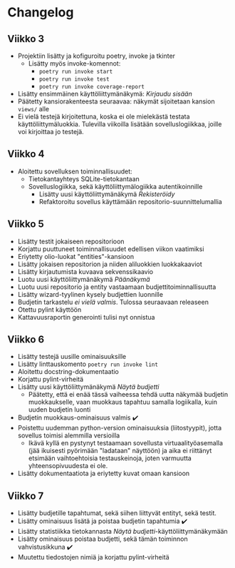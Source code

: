 # Changelog

## Viikko 3
- Projektiin lisätty ja kofiguroitu poetry, invoke ja tkinter
  - Lisätty myös invoke-komennot:
    - `poetry run invoke start`
    - `poetry run invoke test`
    - `poetry run invoke coverage-report`
- Lisätty ensimmäinen käyttöliittymänäkymä: *Kirjaudu sisään*
- Päätetty kansiorakenteesta seuraavaa: näkymät sijoitetaan kansion `views/` alle
- Ei vielä testejä kirjoitettuna, koska ei ole mielekästä testata käyttöliittymäluokkia. Tulevilla viikoilla lisätään sovelluslogiikkaa, joille voi kirjoittaa jo testejä.

## Viikko 4
- Aloitettu sovelluksen toiminnallisuudet:
  - Tietokantayhteys SQLite-tietokantaan
  - Sovelluslogiikka, sekä käyttöliittymälogiikka autentikoinnille
    - Lisätty uusi käyttöliittymänäkymä *Rekisteröidy*
    - Refaktoroitu sovellus käyttämään repositorio-suunnittelumallia

## Viikko 5
- Lisätty testit jokaiseen repositorioon
- Korjattu puuttuneet toiminnallisuudet edellisen viikon vaatimiksi
- Eriytetty olio-luokat "entities"-kansioon
- Lisätty jokaisen repositorion ja niiden aliluokkien luokkakaaviot
- Lisätty kirjautumista kuvaava sekvenssikaavio
- Luotu uusi käyttöliittymänäkymä *Päänäkymä*
- Luotu uusi repositorio ja entity vastaamaan budjettitoiminnallisuutta
- Lisätty wizard-tyylinen kysely budjettien luonnille
- Budjetin tarkastelu _ei vielä valmis_. Tulossa seuraavaan releaseen
- Otettu pylint käyttöön
- Kattavuusraportin generointi tulisi nyt onnistua

## Viikko 6
- Lisätty testejä uusille ominaisuuksille
- Lisätty linttauskomento `poetry run invoke lint`
- Aloitettu docstring-dokumentaatio
- Korjattu pylint-virheitä
- Lisätty uusi käyttöliittymänäkymä *Näytä budjetti*
  - Päätetty, että ei enää tässä vaiheessa tehdä uutta näkymää budjetin muokkaukselle, vaan muokkaus tapahtuu samalla logiikalla, kuin uuden budjetin luonti
- Budjetin muokkaus-ominaisuus valmis :heavy_check_mark:
- Poistettu uudemman python-version ominaisuuksia (liitostyypit), jotta sovellus toimisi alemmilla versioilla
  - Ikävä kyllä en pystynyt testaamaan sovellusta virtuaalityöasemalla (jää ikuisesti pyörimään "ladataan" näyttöön) ja aika ei riittänyt etsimään vaihtoehtoisia testauskeinoja, joten varmuutta yhteensopivuudesta ei ole.
- Lisätty dokumentaatiota ja eriytetty kuvat omaan kansioon

## Viikko 7
- Lisätty budjetille tapahtumat, sekä siihen liittyvät entityt, sekä testit.
- Lisätty ominaisuus lisätä ja poistaa budjetin tapahtumia :heavy_check_mark:
- Lisätty statistiikka tietokannasta *Näytä budjetti*-käyttöliittymänäkymään
- Lisätty ominaisuus poistaa budjetti, sekä tämän toiminnon vahvistusikkuna :heavy_check_mark:
- Muutettu tiedostojen nimiä ja korjattu pylint-virheitä
